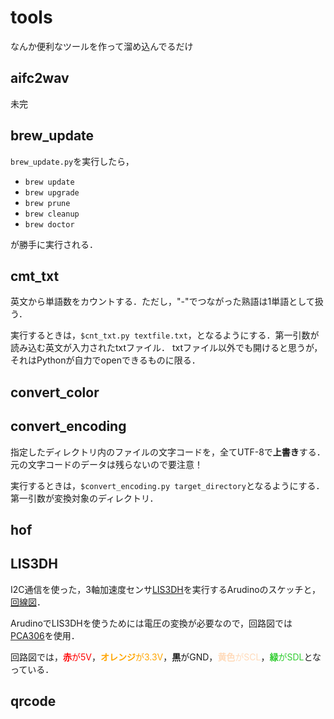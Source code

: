 # tools
なんか便利なツールを作って溜め込んでるだけ

## aifc2wav
未完

## brew_update
`brew_update.py`を実行したら，

- `brew update`
- `brew upgrade`
- `brew prune`
- `brew cleanup`
- `brew doctor`

が勝手に実行される．

## cmt_txt
英文から単語数をカウントする．ただし，"-"でつながった熟語は1単語として扱う．

実行するときは，`$cnt_txt.py textfile.txt`，となるようにする．第一引数が読み込む英文が入力されたtxtファイル．
txtファイル以外でも開けると思うが，それはPythonが自力でopenできるものに限る．

## convert_color

## convert_encoding
指定したディレクトリ内のファイルの文字コードを，全てUTF-8で**上書き**する．元の文字コードのデータは残らないので要注意！

実行するときは，`$convert_encoding.py target_directory`となるようにする．第一引数が変換対象のディレクトリ．

## hof

## LIS3DH
I2C通信を使った，3軸加速度センサ[LIS3DH](http://akizukidenshi.com/catalog/g/gK-06791/)を実行するArudinoのスケッチと，[回線図](./LIS3DH/wiriing.jpg)．

ArudinoでLIS3DHを使うためには電圧の変換が必要なので，回路図では[PCA306](http://akizukidenshi.com/catalog/g/gM-05452/)を使用．

回路図では，<font color="Red">**赤**が5V</font>，<font color="Orange">**オレンジ**が3.3V</font>，**黒**がGND，<font color="PeachPuff">**黄色**がSCL</font>，<font color="LimeGreen">**緑**がSDL</font>となっている．

## qrcode